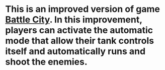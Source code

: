 # This is an improved version of game [Battle City][Battle City]. In this improvement, players can activate the automatic mode that allow their tank controls itself and automatically runs and shoot the enemies. 
[Battle City]: https://www.wikiwand.com/en/Battle_City_(video_game)
